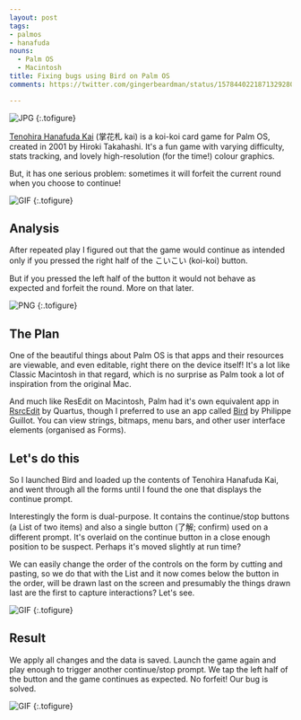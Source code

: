 ```yaml
---
layout: post
tags:
- palmos
- hanafuda
nouns:
  - Palm OS
  - Macintosh
title: Fixing bugs using Bird on Palm OS
comments: https://twitter.com/gingerbeardman/status/1578440221871329280

---
```


![JPG](/images/posts/hana-pixels.jpg "Tenohira Hanafuda on Palm OS")
{:.tofigure}


[Tenohira Hanafuda Kai](https://fudawiki.org/en/hanafuda/video-games/palm/tenohira-hanafuda-kai) (掌花札 kai) is a koi-koi card game for Palm OS, created in 2001 by Hiroki Takahashi. It's a fun game with varying difficulty, stats tracking, and lovely high-resolution (for the time!) colour graphics.

But, it has one serious problem: sometimes it will forfeit the current round when you choose to continue!

![GIF](/images/posts/hana-buggy.gif#pixel "[YouTube](https://youtube.com/shorts/0fZefFpGd5Y")
{:.tofigure}

## Analysis

After repeated play I figured out that the game would continue as intended only if you pressed the right half of the こいこい (koi-koi) button.

But if you pressed the left half of the button it would not behave as expected and forfeit the round. More on that later. 

![PNG](/images/posts/hana-problem.png#pixel "The problem happens when we press the left side of the こいこい button")
{:.tofigure}

## The Plan

One of the beautiful things about Palm OS is that apps and their resources are viewable, and even editable, right there on the device itself! It's a lot like Classic Macintosh in that regard, which is no surprise as Palm took a lot of inspiration from the original Mac.

And much like ResEdit on Macintosh, Palm had it's own equivalent app in [RsrcEdit](https://palmdb.net/app/rsrcedit) by Quartus, though I preferred to use an app called [Bird](https://palmdb.net/app/bird) by Philippe Guillot. You can view strings, bitmaps, menu bars, and other user interface elements (organised as Forms).

## Let's do this

So I launched Bird and loaded up the contents of Tenohira Hanafuda Kai, and went through all the forms until I found the one that displays the continue prompt.

Interestingly the form is dual-purpose. It contains the continue/stop buttons (a List of two items) and also a single button (了解; confirm) used on a different prompt. It's overlaid on the continue button in a close enough position to be suspect. Perhaps it's moved slightly at run time?

We can easily change the order of the controls on the form by cutting and pasting, so we do that with the List and it now comes below the button in the order, will be drawn last on the screen and presumably the things drawn last are the first to capture interactions? Let's see.

![GIF](/images/posts/hana-bird.gif#pixel "https://youtube.com/shorts/yRLfHoHkjTY")
{:.tofigure}

## Result

We apply all changes and the data is saved. Launch the game again and play enough to trigger another continue/stop prompt. We tap the left half of the button and the game continues as expected. No forfeit! Our bug is solved.

![GIF](/images/posts/hana-fixed.gif#pixel "https://youtube.com/shorts/3faHHcuSQv4")
{:.tofigure}
